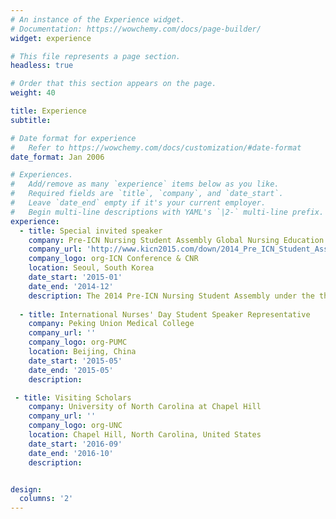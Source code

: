 ```yaml
---
# An instance of the Experience widget.
# Documentation: https://wowchemy.com/docs/page-builder/
widget: experience

# This file represents a page section.
headless: true

# Order that this section appears on the page.
weight: 40

title: Experience
subtitle:

# Date format for experience
#   Refer to https://wowchemy.com/docs/customization/#date-format
date_format: Jan 2006

# Experiences.
#   Add/remove as many `experience` items below as you like.
#   Required fields are `title`, `company`, and `date_start`.
#   Leave `date_end` empty if it's your current employer.
#   Begin multi-line descriptions with YAML's `|2-` multi-line prefix.
experience:
  - title: Special invited speaker
    company: Pre-ICN Nursing Student Assembly Global Nursing Education - Challenges for Change
    company_url: 'http://www.kicn2015.com/down/2014_Pre_ICN_Student_Assembly.pdf'
    company_logo: org-ICN Conference & CNR
    location: Seoul, South Korea
    date_start: '2015-01'
    date_end: '2014-12'
    description: The 2014 Pre-ICN Nursing Student Assembly under the theme of Global Nursing Education-Challenges for Change was preliminarily held in order to host ICN Nursing Student Assembly successfully on June, 2015. I was honored to be invited to give an oral presentation as a representative of Chinese students.The topics of the presentation focused on Chinese nursing education system with relation to curriculum, National Licensure Examination for Registered Nurse, faculty ratio, and so on. 
        
  - title: International Nurses' Day Student Speaker Representative
    company: Peking Union Medical College
    company_url: ''
    company_logo: org-PUMC
    location: Beijing, China
    date_start: '2015-05'
    date_end: '2015-05'
    description: 

 - title: Visiting Scholars
    company: University of North Carolina at Chapel Hill
    company_url: ''
    company_logo: org-UNC
    location: Chapel Hill, North Carolina, United States
    date_start: '2016-09'
    date_end: '2016-10'
    description: 


design:
  columns: '2'
---
```

